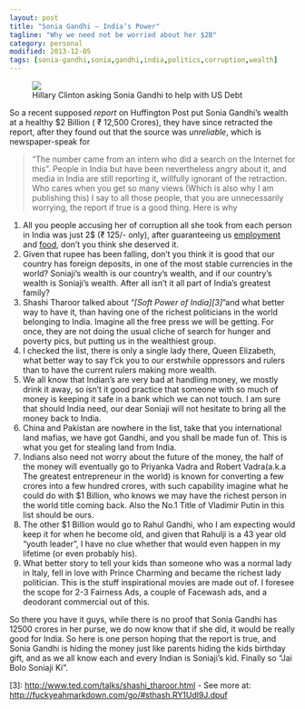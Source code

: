 ```yaml
---
layout: post
title: "Sonia Gandhi — India’s Power"
tagline: "Why we need not be worried about her $2B"
category: personal
modified: 2013-12-05
tags: [sonia-gandhi,sonia,gandhi,india,politics,corruption,wealth]
---
```


<figure>
  <a href="https://d262ilb51hltx0.cloudfront.net/proxy/1*48eZ5tFBG_WF3cgAp1VseQ.jpeg">
  <img src="https://d262ilb51hltx0.cloudfront.net/proxy/1*48eZ5tFBG_WF3cgAp1VseQ.jpeg" /></a>
  <figcaption>Hillary Clinton asking Sonia Gandhi to help with US Debt</figcaption>
  </a>
</figure>

So a recent supposed _report_ on Huffington Post put Sonia Gandhi’s wealth at a healthy $2 Billion ( ₹ 12,500 Crores), they have since retracted the report, after they found out that the source was _unreliable_, which is newspaper-speak for 
> “The number came from an intern who did a search on the Internet for this”. 
People in India but have been nevertheless angry about it, and media in India are still reporting it, willfully ignorant of the retraction. Who cares when you get so many views (Which is also why I am publishing this) I say to all those people, that you are unnecessarily worrying, the report if true is a good thing. Here is why 

1. All you people accusing her of corruption all she took from each person in India was just 2$ (₹ 125/- only), after guaranteeing us [employment][1] and [food][2], don’t you think she deserved it. 
2. Given that rupee has been falling, don’t you think it is good that our country has foreign deposits, in one of the most stable currencies in the world? Soniaji’s wealth is our country’s wealth, and if our country’s wealth is Soniaji’s wealth. After all isn’t it all part of India’s greatest family? 
3. Shashi Tharoor talked about “_[Soft Power of India][3]_”and what better way to have it, than having one of the richest politicians in the world belonging to India. Imagine all the free press we will be getting. For once, they are not doing the usual cliche of search for hunger and poverty pics, but putting us in the wealthiest group. 
4. I checked the list, there is only a single lady there, Queen Elizabeth, what better way to say f’ck you to our erstwhile oppressors and rulers than to have the current rulers making more wealth. 
5. We all know that Indian’s are very bad at handling money, we mostly drink it away, so isn’t it good practice that someone with so much of money is keeping it safe in a bank which we can not touch. I am sure that should India need, our dear Soniaji will not hesitate to bring all the money back to India.
6. China and Pakistan are nowhere in the list, take that you international land mafias, we have got Gandhi, and you shall be made fun of. This is what you get for stealing land from India. 
7. Indians also need not worry about the future of the money, the half of the money will eventually go to Priyanka Vadra and Robert Vadra(a.k.a The greatest entrepreneur in the world) is known for converting a few crores into a few hundred crores, with such capability imagine what he could do with $1 Billion, who knows we may have the richest person in the world title coming back. Also the No.1 Title of Vladimir Putin in this list should be ours.
8. The other $1 Billion would go to Rahul Gandhi, who I am expecting would keep it for when he become old, and given that Rahulji is a 43 year old “youth leader”, I have no clue whether that would even happen in my lifetime (or even probably his). 
9. What better story to tell your kids than someone who was a normal lady in Italy, fell in love with Prince Charming and became the richest lady politician. This is the stuff inspirational movies are made out of. I foresee the scope for 2-3 Fairness Ads, a couple of Facewash ads, and a deodorant commercial out of this. 

So there you have it guys, while there is no proof that Sonia Gandhi has 12500 crores in her purse, we do now know that if she did, it would be really good for India. So here is one person hoping that the report is true, and Sonia Gandhi is hiding the money just like parents hiding the kids birthday gift, and as we all know each and every Indian is Soniaji’s kid. Finally so “Jai Bolo Soniaji Ki”. 

[1]: http://en.wikipedia.org/wiki/Mahatma_Gandhi_National_Rural_Employment_Guarantee_Act 
[2]: http://en.wikipedia.org/wiki/Food_Security_Bill 
[3]: http://www.ted.com/talks/shashi_tharoor.html - See more at: http://fuckyeahmarkdown.com/go/#sthash.RY1Udl9J.dpuf
